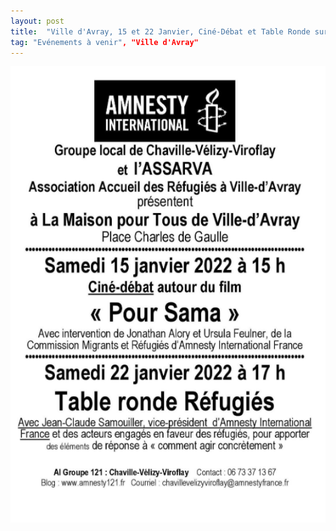 ```yaml
---
layout: post
title:  "Ville d'Avray, 15 et 22 Janvier, Ciné-Débat et Table Ronde sur les Réfugiés"
tag: "Evénements à venir", "Ville d'Avray"
---
```


![Affiche](/_posts/1.PNG)
